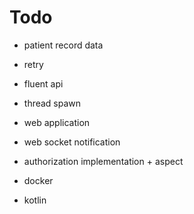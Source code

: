 # Todo
- patient record data
- retry
- fluent api
- thread spawn

- web application
- web socket notification

- authorization implementation + aspect

- docker
- kotlin
